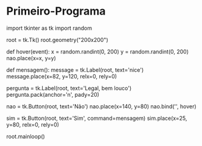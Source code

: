 # Primeiro-Programa
import tkinter as tk
import random

root = tk.Tk()
root.geometry("200x200")

def hover(event):
    x = random.randint(0, 200)
    y = random.randint(0, 200)
    nao.place(x=x, y=y)

def mensagem():
    message = tk.Label(root, text='nice')
    message.place(x=82, y=120, relx=0, rely=0)

pergunta = tk.Label(root, text='Legal, bem louco')
pergunta.pack(anchor='n', pady=20)

nao = tk.Button(root, text='Não')
nao.place(x=140, y=80)
nao.bind('<Enter>', hover)

sim = tk.Button(root, text='Sim', command=mensagem)
sim.place(x=25, y=80, relx=0, rely=0)

root.mainloop()
